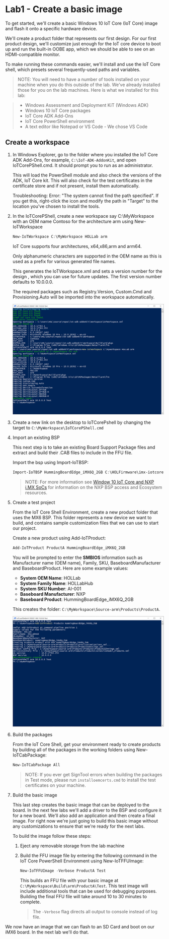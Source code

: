 # Lab1 - Create a basic image

To get started, we'll create a basic Windows 10 IoT Core (IoT Core) image and flash it onto a specific hardware device.

We'll create a product folder that represents our first design. For our first product design, we'll customize just enough for the IoT core device to boot up and run the built-in OOBE app, which we should be able to see on an HDMI-compatible monitor.

To make running these commands easier, we'll install and use the IoT Core shell, which presets several frequently-used paths and variables.

> NOTE: You will need to have a number of tools installed on your machine when you do this outside of the lab. We've already installed those for you on the lab machines. Here is what we installed for this lab:

>- Windows Assessment and Deployment KiT (Windows ADK)
>- Windows 10 IoT Core packages
>- IoT Core ADK Add-Ons
>- IoT Core PowerShell environment
>- A text editor like Notepad or VS Code - We chose VS Code

## Create a workspace

1. In Windows Explorer, go to the folder where you installed the IoT Core ADK Add-Ons, for example, `C:\IoT-ADK-AddonKit`, and open IoTCorePShell.cmd. It should prompt you to run as an administrator.

   This will load the PowerShell module and also check the versions of the ADK, IoT Core kit. This will also check for the test certificates in the certificate store and if not present, install them automatically.
   
   Troubleshooting: Error: "The system cannot find the path specified". If you get this, right-click the icon and modify the path in "Target" to the location you've chosen to install the tools.

2. In the IoTCorePShell, create a new workspace say C:\MyWorkspace with an OEM name Contoso for the architecture arm using New-IoTWorkspace

   ```powershell
   New-IoTWorkspace C:\MyWorkspace HOLLab arm
   ```
   
   IoT Core supports four architectures, x64,x86,arm and arm64.
   
   Only alphanumeric characters are supported in the OEM name as this is used as a prefix for various generated file names.
   
   This generates the IoTWorkspace.xml and sets a version number for the design , which you can use for future updates. The first version number defaults to 10.0.0.0. 

   The required packages such as Registry.Version, Custom.Cmd and Provisioning.Auto will be imported into the workspace automatically.

   ![Provisioning the workspace](iotcorepshell1.png)

2. Create a new link on the desktop to IoTCorePshell by changing the target to `C:\MyWorkspace\IoTCorePShell.cmd`

3. Import an existing BSP

   This next step is to take an existing Board Support Package files and extract and build their .CAB files to include in the FFU file. 
   
   Import the bsp using Import-IoTBSP:

   ```powershell
   Import-IoTBSP HummingBoardEdge_iMX6Q_2GB C:\HOLFirmware\imx-iotcore\BSP\
   ```

   >NOTE: For more information see [Window 10 IoT Core and NXP i.MX SoCs](https://docs.microsoft.com/windows/iot-core/learn-about-hardware/iotnxp) for information on the NXP BSP access and Ecosystem resources.

4. Create a test project

   From the IoT Core Shell Environment, create a new product folder that uses the MX6 BSP. This folder represents a new device we want to build, and contains sample customization files that we can use to start our project. 
   
   Create a new product using Add-IoTProduct:

   ```powershell
   Add-IoTProduct ProductA HummingBoardEdge_iMX6Q_2GB
   ```

   You will be prompted to enter the **SMBIOS** information such as Manufacturer name (OEM name), Family, SKU, BaseboardManufacturer and BaseboardProduct. Here are some example values:

   - **System OEM Name**: HOLLab
   - **System Family Name**: HOLLabHub
   - **System SKU Number**: AI-001
   - **Baseboard Manufacturer**: NXP
   - **Baseboard Product**: HummingBoardEdge_iMX6Q_2GB
     
   This creates the folder: `C:\MyWorkspace\Source-arm\Products\ProductA`.

   ![Creating a new product](iotcorepshell2.png)

5. Build the packages

   From the IoT Core Shell, get your environment ready to create products by building all of the packages in the working folders using New-IoTCabPackage:

   ```powershell
   New-IoTCabPackage All
   ```

   >NOTE: If you ever get SignTool errors when building the packages in Test mode, please run `installoemcerts.cmd` to install the test certificates on your machine.

6. Build the basic image

   This last step creates the basic image that can be deployed to the board. In the next few labs we'll add a driver to the BSP and configure it for a new board. We'll also add an application and then create a final image. For right now we're just going to build this basic image without any customizations to ensure that we're ready for the next labs.

   To build the image follow these steps:

   1. Eject any removable storage from the lab machine
   2. Build the FFU image file by entering the following command in the IoT Core PowerShell Environment using New-IoTFFUImage:
      
      ```powershell
      New-IoTFFUImage -Verbose ProductA Test
      ```

      This builds an FFU file with your basic image at `C:\MyWorkspace\Build\arm\ProductA\Test`. This test image will include additional tools that can be used for debugging purposes. Building the final FFU file will take around 10 to 30 minutes to complete.
      
      > The `-Verbose` flag directs all output to console instead of log file.

We now have an image that we can flash to an SD Card and boot on our iMX6 board. In the next lab we'll do that.